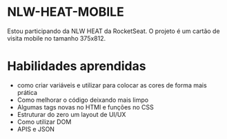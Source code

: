 # NLW-HEAT-MOBILE
Estou participando da NLW HEAT da RocketSeat. O projeto é um cartão de visita mobile no tamanho 375x812.

# Habilidades aprendidas
* como criar variáveis e utilizar para colocar as cores de forma mais prática
* Como melhorar o código deixando mais limpo
* Algumas tags novas no HTMl e funções no CSS
* Estruturar do zero um layout de UI/UX
* Como utilizar DOM
* APIS e JSON
